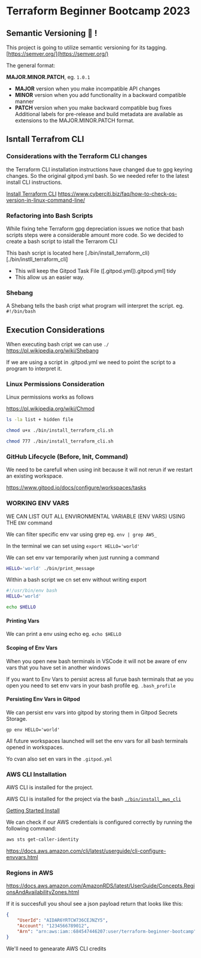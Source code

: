 # Terraform Beginner Bootcamp 2023

## Semantic Versioning :mage: !

This project is going to utilize semantic versioning for its tagging.
[https://semver.org/](https://semver.org/)

The general format:

**MAJOR.MINOR.PATCH**, eg. `1.0.1`

- **MAJOR** version when you make incompatible API changes
- **MINOR** version when you add functionality in a backward compatible manner
- **PATCH** version when you make backward compatible bug fixes
Additional labels for pre-release and build metadata are available as extensions to the MAJOR.MINOR.PATCH format.

## Isntall Terrafrom CLI

### Considerations with the Terraform CLI changes
the Terraform CLI installation instructions have changed due to gpg keyring changes. So the original gitpod.yml bash. So we needed refer to the latest install CLI instructions.


[Install Terraform CLI](https://developer.hashicorp.com/terraform/tutorials/aws-get-started/install-cli])
https://www.cyberciti.biz/faq/how-to-check-os-version-in-linux-command-line/

### Refactoring into Bash Scripts

While fixing tehe Terraform gpg depreciation issues we notice that bash scripts steps were a considerable amount more code. So we decided to create a bash script to istall the Terrarom CLI

This bash script is located here [./bin/install_terraform_cli)[./bin/instll_terraform_cli]

- This will keep the Gitpod Task File ([.gitpod.yml]).gitpod.yml] tidy
- This allow us an easier way.

### Shebang

A Shebang tells the bash cript what program will interpret the script. eg. `#!/bin/bash`

## Execution Considerations

When executing bash cript we can use `./`
https://pl.wikipedia.org/wiki/Shebang

If we are using a script in .gitpod.yml we need to point the script to a program to interpret it.

### Linux Permissions Consideration

Linux permissions works as follows

https://pl.wikipedia.org/wiki/Chmod

```sh
ls -la list + hidden file
```
```sh
chmod u+x ./bin/install_terraform_cli.sh
```
```sh
chmod 777 ./bin/install_terraform_cli.sh
```

### GitHub Lifecycle (Before, Init, Command)

We need to be carefull when using init because it will not rerun if we restart an existing workspace.

https://www.gitpod.io/docs/configure/workspaces/tasks


### WORKING ENV VARS

WE CAN LIST OUT ALL ENVIRONMENTAL VARIABLE (ENV VARS) USING THE `ENV` command

We can filter specific env var using grep eg. `env | grep AWS_`

In the terminal we can set using `export HELLO='world'`

We can set env var temporarily when just running a command

```sh
HELLO='world' ./bin/print_message
```
Within a bash script we cn set env without writing export

```sh
#!/usr/bin/env bash
HELLO='world'

echo $HELLO
```
#### Printing Vars

We can print a env using echo eg. `echo $HELLO`

#### Scoping of Env Vars

When you open new bash terminals in VSCode it will not be aware of env vars that you have set in another windows

If you want to Env Vars to persist acress all furue bash terminals that ae you open you need to set env vars in your bash profile eg. `.bash_profile`

#### Persisting Env Vars in Gitpod

We can persist env vars into gitpod by storing them in Gitpod Secrets Storage.

```
gp env HELLO='world'
```

All future workspaces launched will set the env vars for all bash terminals opened in workspaces.

Yo cvan also set en vars in the `.gitpod.yml`

### AWS CLI Installation

AWS CLI is installed for the project.

AWS CLI is installed for the project via the bash [`./bin/install_aws_cli`](./bin/install_aws_cli)

[Getting Started Install](https://docs.aws.amazon.com/cli/latest/userguide/getting-started-install.html)

We can check if our AWS credentials is configured correctly by running the following command:
```sh
aws sts get-caller-identity
```
https://docs.aws.amazon.com/cli/latest/userguide/cli-configure-envvars.html

### Regions in AWS

https://docs.aws.amazon.com/AmazonRDS/latest/UserGuide/Concepts.RegionsAndAvailabilityZones.html

If it is succesfull you shoul see a json payload return that looks like this:

```json
{
    "UserId": "AIDAR6YRTCW736CEJNZY5",
    "Account": "1234566789012",
    "Arn": "arn:aws:iam::684547446207:user/terraform-beginner-bootcamp"
}
```
We'll need to genearate AWS CLI credits